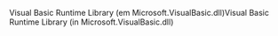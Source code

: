 <span data-ttu-id="d7442-101">Visual Basic Runtime Library (em Microsoft.VisualBasic.dll)</span><span class="sxs-lookup"><span data-stu-id="d7442-101">Visual Basic Runtime Library (in Microsoft.VisualBasic.dll)</span></span>